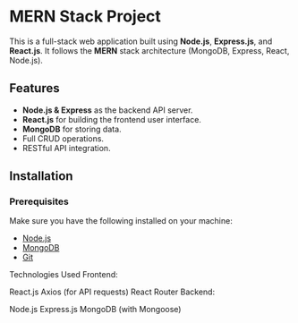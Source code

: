 # MERN Stack Project

This is a full-stack web application built using **Node.js**, **Express.js**, and **React.js**. It follows the **MERN** stack architecture (MongoDB, Express, React, Node.js).


## Features

- **Node.js & Express** as the backend API server.
- **React.js** for building the frontend user interface.
- **MongoDB** for storing data.
- Full CRUD operations.
- RESTful API integration.

## Installation

### Prerequisites

Make sure you have the following installed on your machine:

- [Node.js](https://nodejs.org/en/) 
- [MongoDB](https://www.mongodb.com/try/download/community)
- [Git](https://git-scm.com/)
  
Technologies Used
Frontend:

React.js
Axios (for API requests)
React Router
Backend:

Node.js
Express.js
MongoDB (with Mongoose)
